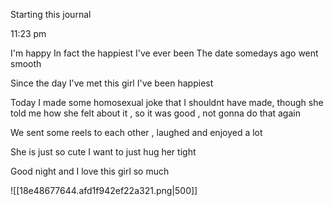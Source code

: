 
Starting this journal 

11:23 pm

I'm happy 
In fact the happiest I've ever been 
The date somedays ago went smooth 

Since the day I've met this girl I've been happiest

Today I made some homosexual joke that I shouldnt have made, though she told me how she felt about it , so it was good , not gonna do that again

We sent some reels to each other , laughed and enjoyed a lot

She is just so cute I want to just hug her tight

Good night and I love this girl so much

![[18e48677644.afd1f942ef22a321.png|500]]


